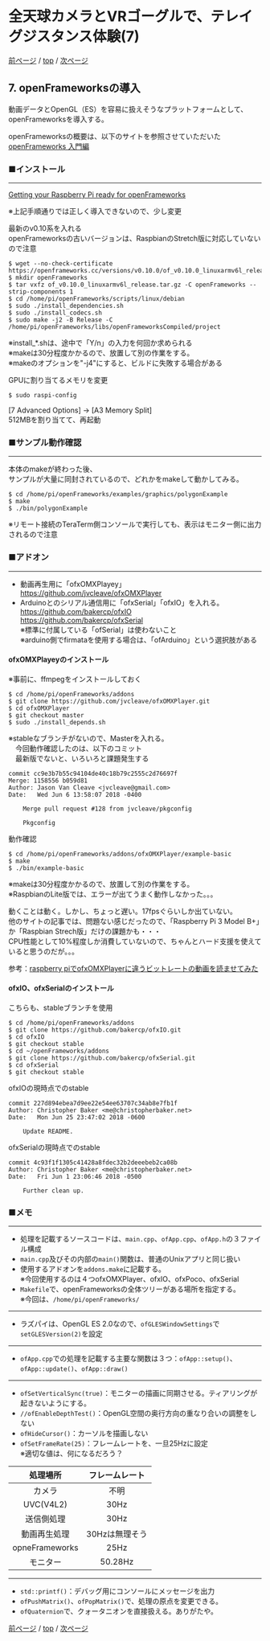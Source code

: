 # 全天球カメラとVRゴーグルで、テレイグジスタンス体験(7)

[前ページ](./h264.md) / [top](./top.md) / [次ページ](./vr360.md)  

## 7. openFrameworksの導入

動画データとOpenGL（ES）を容易に扱えそうなプラットフォームとして、openFrameworksを導入する。  

openFrameworksの概要は、以下のサイトを参照させていただいた  
[openFrameworks 入門編](https://www.ei.tohoku.ac.jp/xkozima/lab/ofTutorial1.html)

### ■インストール
---
[Getting your Raspberry Pi ready for openFrameworks](https://openframeworks.cc/setup/raspberrypi/raspberry-pi-getting-started/)  

※上記手順通りでは正しく導入できないので、少し変更  

最新のv0.10系を入れる  
openFrameworksの古いバージョンは、RaspbianのStretch版に対応していないので注意  
```
$ wget --no-check-certificate https://openframeworks.cc/versions/v0.10.0/of_v0.10.0_linuxarmv6l_release.tar.gz
$ mkdir openFrameworks
$ tar vxfz of_v0.10.0_linuxarmv6l_release.tar.gz -C openFrameworks --strip-components 1
$ cd /home/pi/openFrameworks/scripts/linux/debian
$ sudo ./install_dependencies.sh
$ sudo ./install_codecs.sh
$ sudo make -j2 -B Release -C /home/pi/openFrameworks/libs/openFrameworksCompiled/project 
```
※install_*.shは、途中で「Y/n」の入力を何回か求められる  
※makeは30分程度かかるので、放置して別の作業をする。  
※makeのオプションを"-j4"にすると、ビルドに失敗する場合がある  

GPUに割り当てるメモリを変更  
```
$ sudo raspi-config
```
[7 Advanced Options] → [A3 Memory Split]  
512MBを割り当てて、再起動  

### ■サンプル動作確認  
---
本体のmakeが終わった後、  
サンプルが大量に同封されているので、どれかをmakeして動かしてみる。  
```
$ cd /home/pi/openFrameworks/examples/graphics/polygonExample
$ make
$ ./bin/polygonExample
```
※リモート接続のTeraTerm側コンソールで実行しても、表示はモニター側に出力されるので注意  

### ■アドオン  
---
* 動画再生用に「ofxOMXPlayey」  
https://github.com/jvcleave/ofxOMXPlayer  
* Arduinoとのシリアル通信用に「ofxSerial」「ofxIO」を入れる。  
https://github.com/bakercp/ofxIO  
https://github.com/bakercp/ofxSerial  
※標準に付属している「ofSerial」は使わないこと  
※arduino側でfirmataを使用する場合は、「ofArduino」という選択肢がある  

#### ofxOMXPlayeyのインストール  
※事前に、ffmpegをインストールしておく  
```
$ cd /home/pi/openFrameworks/addons
$ git clone https://github.com/jvcleave/ofxOMXPlayer.git
$ cd ofxOMXPlayer
$ git checkout master
$ sudo ./install_depends.sh
```

※stableなブランチがないので、Masterを入れる。  
　今回動作確認したのは、以下のコミット  
　最新版でないと、いろいろと課題発生する  
```
commit cc9e3b7b55c94104de40c18b79c2555c2d76697f
Merge: 1158556 b059d81
Author: Jason Van Cleave <jvcleave@gmail.com>
Date:   Wed Jun 6 13:58:07 2018 -0400

    Merge pull request #128 from jvcleave/pkgconfig

    Pkgconfig
```

動作確認  
```
$ cd /home/pi/openFrameworks/addons/ofxOMXPlayer/example-basic
$ make
$ ./bin/example-basic
```
※makeは30分程度かかるので、放置して別の作業をする。  
※RaspbianのLite版では、エラーが出てうまく動作しなかった。。。  

動くことは動く。しかし、ちょっと遅い。17fpsぐらいしか出ていない。  
他のサイトの記事では、問題ない感じだったので、「Raspberry Pi 3 Model B+」か「Raspbian Strech版」だけの課題かも・・・  
CPU性能として10%程度しか消費していないので、ちゃんとハード支援を使えていると思うのだが。。。  

参考：[raspberry piでofxOMXPlayerに違うビットレートの動画を読ませてみた](http://k-s-m-r.blogspot.com/2015/11/raspberry-piofxomxplayer.html)  

#### ofxIO、ofxSerialのインストール  
こちらも、stableブランチを使用  
```
$ cd /home/pi/openFrameworks/addons
$ git clone https://github.com/bakercp/ofxIO.git
$ cd ofxIO
$ git checkout stable
$ cd ~/openFrameworks/addons
$ git clone https://github.com/bakercp/ofxSerial.git
$ cd ofxSerial
$ git checkout stable
```

ofxIOの現時点でのstable  
```
commit 227d894ebea7d9ee22e54ee63707c34ab8e7fb1f
Author: Christopher Baker <me@christopherbaker.net>
Date:   Mon Jun 25 23:47:02 2018 -0600

    Update README.
```

ofxSerialの現時点でのstable  
```
commit 4c93f1f1305c41428a8fdec32b2deeebeb2ca08b
Author: Christopher Baker <me@christopherbaker.net>
Date:   Fri Jun 1 23:06:46 2018 -0500

    Further clean up.
```

### ■メモ  
---
* 処理を記載するソースコードは、`main.cpp`、`ofApp.cpp`、`ofApp.h`の３ファイル構成  
* `main.cpp`及びその内部の`main()`関数は、普通のUnixアプリと同じ扱い  
* 使用するアドオンを`addons.make`に記載する。  
    ※今回使用するのは４つofxOMXPlayer、ofxIO、ofxPoco、ofxSerial  
* `Makefile`で、openFrameworksの全体ツリーがある場所を指定する。  
    ※今回は、`/home/pi/openFrameworks/`  

---
* ラズパイは、OpenGL ES 2.0なので、`ofGLESWindowSettings`で`setGLESVersion(2)`を設定  

---  
* `ofApp.cpp`での処理を記載する主要な関数は３つ：`ofApp::setup()`、`ofApp::update()`、`ofApp::draw()`  

---
* `ofSetVerticalSync(true)`：モニターの描画に同期させる。ティアリングが起きないようにする。  
* `//ofEnableDepthTest()`：OpenGL空間の奥行方向の重なり合いの調整をしない  
* `ofHideCursor()`：カーソルを描画しない  
* `ofSetFrameRate(25)`：フレームレートを、一旦25Hzに設定  
    ※適切な値は、何になるだろう？  

|処理場所|フレームレート|  
|:---:|:---:|  
|カメラ|不明|  
|UVC(V4L2)|30Hz|  
|送信側処理|30Hz|  
|動画再生処理|30Hzは無理そう|  
|opneFrameworks|25Hz|  
|モニター|50.28Hz|  

---
* `std::printf()`：デバッグ用にコンソールにメッセージを出力  
* `ofPushMatrix()`、`ofPopMatrix()`で、処理の原点を変更できる。  
* `ofQuaternion`で、クォータニオンを直接扱える。ありがたや。  

[前ページ](./ffmpeg.md) / [top](./top.md) / [次ページ](./vr360.md)  

